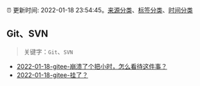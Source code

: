 :alarm_clock: 更新时间: 2022-01-18 23:54:45。[来源分类](../README.md)、[标签分类](../TAGS.md)、[时间分类](../TIMELINE.md)

## Git、SVN


> 关键字：`Git`、`SVN`



- [2022-01-18-gitee-崩溃了个把小时，怎么看待这件事？](https://www.v2ex.com/t/829083) 
- [2022-01-18-gitee-挂了？](https://www.v2ex.com/t/829080) 